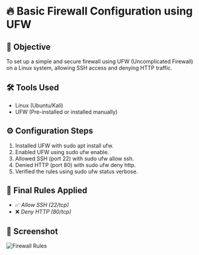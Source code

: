# 🔥 Basic Firewall Configuration using UFW

## 🎯 Objective
To set up a simple and secure firewall using UFW (Uncomplicated Firewall) on a Linux system, allowing SSH access and denying HTTP traffic.

## 🛠 Tools Used
- Linux (Ubuntu/Kali)
- UFW (Pre-installed or installed manually)

## ⚙ Configuration Steps
1. Installed UFW with sudo apt install ufw.
2. Enabled UFW using sudo ufw enable.
3. Allowed SSH (port 22) with sudo ufw allow ssh.
4. Denied HTTP (port 80) with sudo ufw deny http.
5. Verified the rules using sudo ufw status verbose.

## 🔐 Final Rules Applied
- ✅ *Allow SSH (22/tcp)*
- ❌ *Deny HTTP (80/tcp)*

## 📸 Screenshot
![Firewall Rules](./ufw_status.png)

